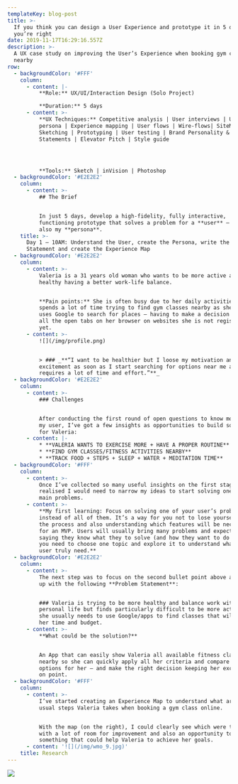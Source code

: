 ```yaml
---
templateKey: blog-post
title: >-
  If you think you can design a User Experience and prototype it in 5 days,
  you’re right
date: 2019-11-17T16:29:16.557Z
description: >-
  A UX case study on improving the User’s Experience when booking gym classes
  nearby
row:
  - backgroundColor: '#FFF'
    column:
      - content: |-
          **Role:** UX/UI/Interaction Design (Solo Project)

          **Duration:** 5 days
      - content: >-
          **UX Techniques:** Competitive analysis | User interviews | User
          persona | Experience mapping | User flows | Wire-flows| SiteMap |
          Sketching | Prototyping | User testing | Brand Personality &
          Statements | Elevator Pitch | Style guide




          **Tools:** Sketch | inVision | Photoshop
  - backgroundColor: '#E2E2E2'
    column:
      - content: >-
          ## The Brief


          In just 5 days, develop a high-fidelity, fully interactive,
          functioning prototype that solves a problem for a **user** – that was
          also my **persona**.
    title: >-
      Day 1 – 10AM: Understand the User, create the Persona, write the Problem
      Statement and create the Experience Map
  - backgroundColor: '#E2E2E2'
    column:
      - content: >-
          Valeria is a 31 years old woman who wants to be more active and
          healthy having a better work-life balance.


          **Pain points:** She is often busy due to her daily activities and
          spends a lot of time trying to find gym classes nearby as she usually
          uses Google to search for places – having to make a decision between
          all the open tabs on her browser on websites she is not registered
          yet.
      - content: >-
          ![](/img/profile.png)


          > ### _**“I want to be healthier but I loose my motivation and
          excitement as soon as I start searching for options near me as it
          requires a lot of time and effort.”**_
  - backgroundColor: '#E2E2E2'
    column:
      - content: >-
          ### Challenges


          After conducting the first round of open questions to know more about
          my user, I’ve got a few insights as opportunities to build something
          for Valeria:
      - content: |-
          * **VALERIA WANTS TO EXERCISE MORE + HAVE A PROPER ROUTINE**
          * **FIND GYM CLASSES/FITNESS ACTIVITIES NEARBY**
          * **TRACK FOOD + STEPS + SLEEP + WATER + MEDITATION TIME**
  - backgroundColor: '#FFF'
    column:
      - content: >-
          Once I’ve collected so many useful insights on the first stage, I’ve
          realised I would need to narrow my ideas to start solving one of her
          main problems.
      - content: >-
          **My first learning: Focus on solving one of your user’s problems
          instead of all of them. It’s a way for you not to lose yourself during
          the process and also understanding which features will be necessary
          for an MVP. Users will usually bring many problems and expectations
          saying they know what they to solve (and how they want to do it) but
          you need to choose one topic and explore it to understand what the
          user truly need.**
  - backgroundColor: '#E2E2E2'
    column:
      - content: >-
          The next step was to focus on the second bullet point above and came
          up with the following **Problem Statement**:


          ### Valeria is trying to be more healthy and balance work with her
          personal life but finds particularly difficult to be more active as
          she usually needs to use Google/apps to find classes that will fit in
          her time and budget.
      - content: >-
          **What could be the solution?**


          An App that can easily show Valeria all available fitness classes
          nearby so she can quickly apply all her criteria and compare the best
          options for her — and make the right decision keeping her excitement
          on point.
  - backgroundColor: '#FFF'
    column:
      - content: >-
          I’ve started creating an Experience Map to understand what are the
          usual steps Valeria takes when booking a gym class online.


          With the map (on the right), I could clearly see which were the areas
          with a lot of room for improvement and also an opportunity to build
          something that could help Valeria to achieve her goals.
      - content: '![](/img/wmo_9.jpg)'
    title: Research
---
```

![](/img/wmo_7.png)
